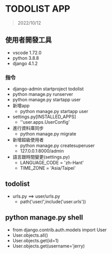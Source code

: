# TODOLIST APP

>2022/10/12
## 使用者開發工具
- vscode 1.72.0
- python 3.8.8
- django 4.1.2

### 指令
- django-admin startproject todolist
- python manage.py runserver
- python manage.py startapp user
- 新增app
    - python manage.py startapp user
- settings.py[INSTALLED_APPS]
  - ''user.apps.UserConfig'
- 進行資料庫同步
    - python manage.py migrate
- 新增超級使用者
    - python manage.py createsuperuser
    - 127.0.0.1:8000/admin
- 語言跟時間變更(settings.py)
    - LANGUAGE_CODE = 'zh-Hant'
    - TIME_ZONE = 'Asia/Taipei'
## todolist
- urls.py ==> user/urls.py
    - path('user/',include('user.urls'))

## python manage.py shell
- from django.contrib.auth.models import User
- User.objects.all()
- User.objects.get(id=1)
- User.objects.get(username='jerry)
